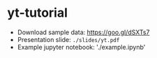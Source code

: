 # yt-tutorial

* Download sample data: https://goo.gl/dSXTs7
* Presentation slide: `./slides/yt.pdf`
* Example jupyter notebook: './example.ipynb'

